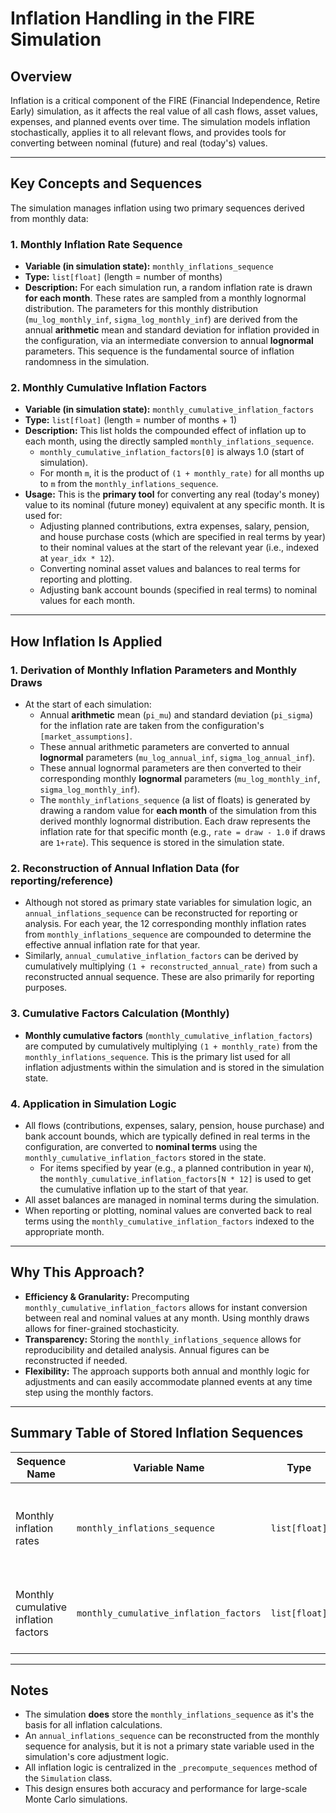 # Inflation Handling in the FIRE Simulation

## Overview

Inflation is a critical component of the FIRE (Financial Independence, Retire Early) simulation, as
it affects the real value of all cash flows, asset values, expenses, and planned events over time.
The simulation models inflation stochastically, applies it to all relevant flows, and provides tools
for converting between nominal (future) and real (today's) values.

---

## Key Concepts and Sequences

The simulation manages inflation using two primary sequences derived from monthly data:

### 1. **Monthly Inflation Rate Sequence**

- **Variable (in simulation state):** `monthly_inflations_sequence`
- **Type:** `list[float]` (length = number of months)
- **Description:** For each simulation run, a random inflation rate is drawn **for each month**.
  These rates are sampled from a monthly lognormal distribution. The parameters for this monthly
  distribution (`mu_log_monthly_inf`, `sigma_log_monthly_inf`) are derived from the annual
  **arithmetic** mean and standard deviation for inflation provided in the configuration, via an
  intermediate conversion to annual **lognormal** parameters. This sequence is the fundamental
  source of inflation randomness in the simulation.

### 2. **Monthly Cumulative Inflation Factors**

- **Variable (in simulation state):** `monthly_cumulative_inflation_factors`
- **Type:** `list[float]` (length = number of months + 1)
- **Description:** This list holds the compounded effect of inflation up to each month, using the
  directly sampled `monthly_inflations_sequence`.
  - `monthly_cumulative_inflation_factors[0]` is always 1.0 (start of simulation).
  - For month `m`, it is the product of `(1 + monthly_rate)` for all months up to `m` from the
    `monthly_inflations_sequence`.
- **Usage:** This is the **primary tool** for converting any real (today's money) value to its
  nominal (future money) equivalent at any specific month. It is used for:
  - Adjusting planned contributions, extra expenses, salary, pension, and house purchase costs
    (which are specified in real terms by year) to their nominal values at the start of the
    relevant year (i.e., indexed at `year_idx * 12`).
  - Converting nominal asset values and balances to real terms for reporting and plotting.
  - Adjusting bank account bounds (specified in real terms) to nominal values for each month.

---

## How Inflation Is Applied

### 1. **Derivation of Monthly Inflation Parameters and Monthly Draws**

- At the start of each simulation:
  - Annual **arithmetic** mean (`pi_mu`) and standard deviation (`pi_sigma`) for the inflation rate
    are taken from the configuration's `[market_assumptions]`.
  - These annual arithmetic parameters are converted to annual **lognormal** parameters
    (`mu_log_annual_inf`, `sigma_log_annual_inf`).
  - These annual lognormal parameters are then converted to their corresponding monthly
    **lognormal** parameters (`mu_log_monthly_inf`, `sigma_log_monthly_inf`).
  - The `monthly_inflations_sequence` (a list of floats) is generated by drawing a random value for
    **each month** of the simulation from this derived monthly lognormal distribution. Each draw
    represents the inflation rate for that specific month (e.g., `rate = draw - 1.0` if draws are
    `1+rate`). This sequence is stored in the simulation state.

### 2. **Reconstruction of Annual Inflation Data (for reporting/reference)**

- Although not stored as primary state variables for simulation logic, an
  `annual_inflations_sequence` can be reconstructed for reporting or analysis. For each year, the 12
  corresponding monthly inflation rates from `monthly_inflations_sequence` are compounded to
  determine the effective annual inflation rate for that year.
- Similarly, `annual_cumulative_inflation_factors` can be derived by cumulatively multiplying
  `(1 + reconstructed_annual_rate)` from such a reconstructed annual sequence. These are also
  primarily for reporting purposes.

### 3. **Cumulative Factors Calculation (Monthly)**

- **Monthly cumulative factors** (`monthly_cumulative_inflation_factors`) are computed by
  cumulatively multiplying `(1 + monthly_rate)` from the `monthly_inflations_sequence`. This is the
  primary list used for all inflation adjustments within the simulation and is stored in the
  simulation state.

### 4. **Application in Simulation Logic**

- All flows (contributions, expenses, salary, pension, house purchase) and bank account bounds,
  which are typically defined in real terms in the configuration, are converted to **nominal terms**
  using the `monthly_cumulative_inflation_factors` stored in the state.
  - For items specified by year (e.g., a planned contribution in year `N`), the
    `monthly_cumulative_inflation_factors[N * 12]` is used to get the cumulative inflation up to the
    start of that year.
- All asset balances are managed in nominal terms during the simulation.
- When reporting or plotting, nominal values are converted back to real terms using the
  `monthly_cumulative_inflation_factors` indexed to the appropriate month.

---

## Why This Approach?

- **Efficiency & Granularity:** Precomputing `monthly_cumulative_inflation_factors` allows for
  instant conversion between real and nominal values at any month. Using monthly draws allows for
  finer-grained stochasticity.
- **Transparency:** Storing the `monthly_inflations_sequence` allows for reproducibility and
  detailed analysis. Annual figures can be reconstructed if needed.
- **Flexibility:** The approach supports both annual and monthly logic for adjustments and can
  easily accommodate planned events at any time step using the monthly factors.

---

## Summary Table of Stored Inflation Sequences

| Sequence Name                        | Variable Name                          | Type          | Purpose                                                         |
| ------------------------------------ | -------------------------------------- | ------------- | --------------------------------------------------------------- |
| Monthly inflation rates              | `monthly_inflations_sequence`          | `list[float]` | Stochastic monthly inflation path; primary source of randomness |
| Monthly cumulative inflation factors | `monthly_cumulative_inflation_factors` | `list[float]` | Convert real to nominal for any month; used for all adjustments |

---

## Notes

- The simulation **does** store the `monthly_inflations_sequence` as it's the basis for all
  inflation calculations.
- An `annual_inflations_sequence` can be reconstructed from the monthly sequence for analysis, but
  it is not a primary state variable used in the simulation's core adjustment logic.
- All inflation logic is centralized in the `_precompute_sequences` method of the `Simulation`
  class.
- This design ensures both accuracy and performance for large-scale Monte Carlo simulations.

